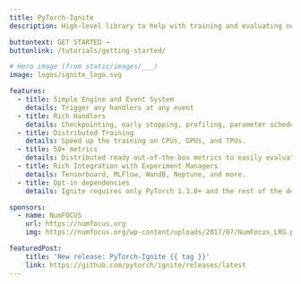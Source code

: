 ```yaml
---
title: PyTorch-Ignite
description: High-level library to help with training and evaluating neural networks in PyTorch flexibly and transparently.

buttontext: GET STARTED →
buttonlink: /tutorials/getting-started/

# Hero image (from static/images/___)
image: logos/ignite_logo.svg

features:
  - title: Simple Engine and Event System
    details: Trigger any handlers at any event
  - title: Rich Handlers
    details: Checkpointing, early stopping, profiling, parameter scheduling, learning rate finder, and more.
  - title: Distributed Training
    details: Speed up the training on CPUs, GPUs, and TPUs.
  - title: 50+ metrics
    details: Distributed ready out-of-the-box metrics to easily evaluate models.
  - title: Rich Integration with Experiment Managers
    details: Tensorboard, MLFlow, WandB, Neptune, and more.
  - title: Opt-in dependencies
    details: Ignite requires only PyTorch 1.3.0+ and the rest of the dependencies are opt-in.

sponsors:
  - name: NumFOCUS
    url: https://numfocus.org
    img: https://numfocus.org/wp-content/uploads/2017/07/NumFocus_LRG.png

featuredPost:
    title: 'New release: PyTorch-Ignite {{ tag }}'
    link: https://github.com/pytorch/ignite/releases/latest
---
```

